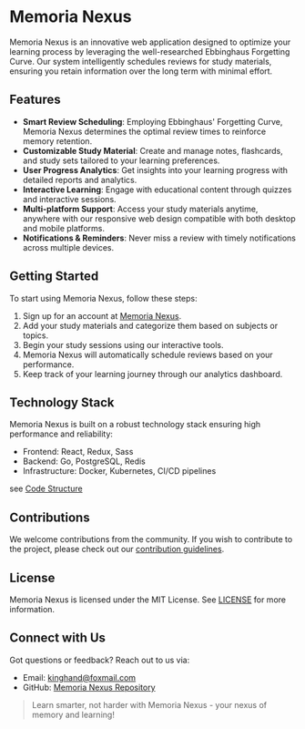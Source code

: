 # Memoria Nexus

Memoria Nexus is an innovative web application designed to optimize your learning process by leveraging the well-researched Ebbinghaus Forgetting Curve. Our system intelligently schedules reviews for study materials, ensuring you retain information over the long term with minimal effort.

## Features

- **Smart Review Scheduling**: Employing Ebbinghaus' Forgetting Curve, Memoria Nexus determines the optimal review times to reinforce memory retention.
- **Customizable Study Material**: Create and manage notes, flashcards, and study sets tailored to your learning preferences.
- **User Progress Analytics**: Get insights into your learning progress with detailed reports and analytics.
- **Interactive Learning**: Engage with educational content through quizzes and interactive sessions.
- **Multi-platform Support**: Access your study materials anytime, anywhere with our responsive web design compatible with both desktop and mobile platforms.
- **Notifications & Reminders**: Never miss a review with timely notifications across multiple devices.

## Getting Started

To start using Memoria Nexus, follow these steps:

1. Sign up for an account at [Memoria Nexus](#).
2. Add your study materials and categorize them based on subjects or topics.
3. Begin your study sessions using our interactive tools.
4. Memoria Nexus will automatically schedule reviews based on your performance.
5. Keep track of your learning journey through our analytics dashboard.

## Technology Stack

Memoria Nexus is built on a robust technology stack ensuring high performance and reliability:

- Frontend: React, Redux, Sass
- Backend: Go, PostgreSQL, Redis
- Infrastructure: Docker, Kubernetes, CI/CD pipelines

see [Code Structure](./doc/CODE_STRUCTURE.md)

## Contributions

We welcome contributions from the community. If you wish to contribute to the project, please check out our [contribution guidelines](./doc/CONTRIBUTING.md).

## License

Memoria Nexus is licensed under the MIT License. See [LICENSE](LICENSE) for more information.

## Connect with Us

Got questions or feedback? Reach out to us via:

- Email: kinghand@foxmail.com
- GitHub: [Memoria Nexus Repository](https://github.com/bagaking/memorianexus)

> Learn smarter, not harder with Memoria Nexus - your nexus of memory and learning!